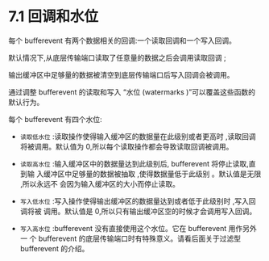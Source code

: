 # 7.1 回调和水位

每个 bufferevent 有两个数据相关的回调:一个读取回调和一个写入回调。

默认情况下,从底层传输端口读取了任意量的数据之后会调用读取回调 ;

输出缓冲区中足够量的数据被清空到底层传输端口后写入回调会被调用。

通过调整 bufferevent 的读取和写入 “水位 (watermarks )”可以覆盖这些函数的默认行为。

每个 bufferevent 有四个水位:

* `读取低水位` :读取操作使得输入缓冲区的数据量在此级别或者更高时 ,读取回调将被调用。默认值为 0,所以每个读取操作都会导致读取回调被调用。


* `读取高水位` :输入缓冲区中的数据量达到此级别后, bufferevent 将停止读取,直到输 入缓冲区中足够量的数据被抽取 ,使得数据量低于此级别 。默认值是无限 ,所以永远不 会因为输入缓冲区的大小而停止读取。


* `写入低水位` :写入操作使得输出缓冲区的数据量达到或者低于此级别时 ,写入回调将被 调用。默认值是 0,所以只有输出缓冲区空的时候才会调用写入回调。


* `写入高水位` :bufferevent 没有直接使用这个水位。它在 bufferevent 用作另外一 个 bufferevent 的底层传输端口时有特殊意义。请看后面关于过滤型 bufferevent 的介绍。
